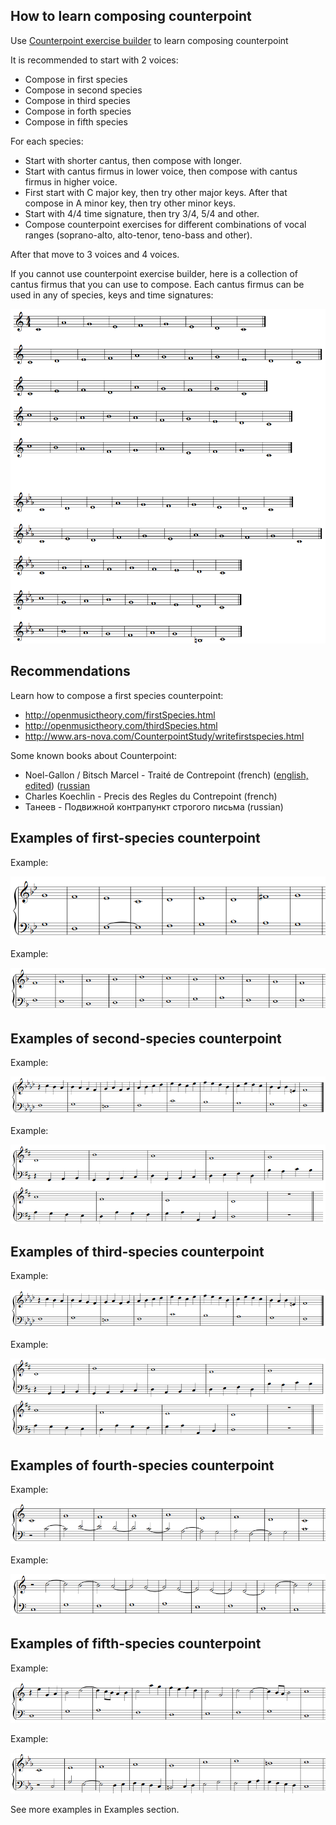 ## How to learn composing counterpoint

Use [Counterpoint exercise builder](editor.html?action=cantus) to learn composing counterpoint

It is recommended to start with 2 voices:
- Compose in first species
- Compose in second species
- Compose in third species
- Compose in forth species
- Compose in fifth species

For each species:
- Start with shorter cantus, then compose with longer.
- Start with cantus firmus in lower voice, then compose with cantus firmus in higher voice.
- First start with C major key, then try other major keys. After that compose in A minor key, then try other minor keys.
- Start with 4/4 time signature, then try 3/4, 5/4 and other.
- Compose counterpoint exercises for different combinations of vocal ranges (soprano-alto, alto-tenor, teno-bass and other).

After that move to 3 voices and 4 voices.

If you cannot use counterpoint exercise builder, here is a collection of cantus firmus that you can use to compose. Each cantus firmus can be used in any of species, keys and time signatures:

![](md/img/cf.png)

## Recommendations

Learn how to compose a first species counterpoint:

- http://openmusictheory.com/firstSpecies.html
- http://openmusictheory.com/thirdSpecies.html
- http://www.ars-nova.com/CounterpointStudy/writefirstspecies.html

Some known books about Counterpoint:

- Noel-Gallon / Bitsch Marcel - Traité de Contrepoint (french) (<a href=md/pdf/Counterpoint_rules.pdf target=_blank>english, edited</a>) (<a href=md/pdf/Gallon-ru.pdf target=_blank>russian</a>
- Charles Koechlin - Precis des Regles du Contrepoint (french)
- Танеев - Подвижной контрапункт строгого письма (russian)

## Examples of first-species counterpoint

Example:

![](md/img/ex_sp1_1.png)

Example:

![](md/img/ex_sp1_2.png)

## Examples of second-species counterpoint

Example:

![](md/img/ex_sp3_1.png)

Example:

![](md/img/ex_sp3_2.png)

## Examples of third-species counterpoint

Example:

![](md/img/ex_sp3_1.png)

Example:

![](md/img/ex_sp3_2.png)

## Examples of fourth-species counterpoint

Example:

![](md/img/ex_sp4_1.png)

Example:

![](md/img/ex_sp4_2.png)

## Examples of fifth-species counterpoint

Example:

![](md/img/ex_sp5_1.png)

Example:

![](md/img/ex_sp5_2.png)

See more examples in Examples section.
